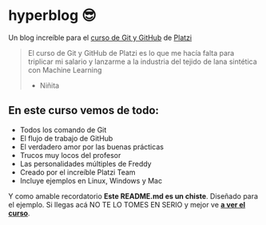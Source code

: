 # hyperblog 😎
Un blog increíble para el [curso de Git y GitHub](https://platzi.com/cursos/git-github/ "curso de Git y GitHub") de [Platzi](https://platzi.com "Paltzi")
> El curso de Git y GitHub de Platzi es lo que me hacía falta para triplicar
mi salario y lanzarme a la industria del tejido de lana sintética con
Machine Learning
> - Niñita

## En este curso vemos de todo:
* Todos los comando de Git
* El flujo de trabajo de GitHub
* El verdadero amor por las buenas prácticas
* Trucos muy locos del profesor
* Las personalidades múltiples de Freddy
* Creado por el increíble Platzi Team
* Incluye ejemplos en Linux, Windows y Mac

Y como amable recordatorio **Este README.md es un chiste**. Diseñado para el
ejemplo. Si llegas acá NO TE LO TOMES EN SERIO y mejor ve 
[**a ver el curso**](https://platzi.com/cursos/git-github/ "a ver el curso").